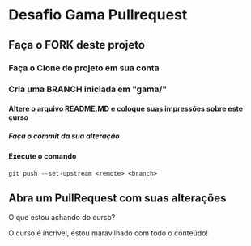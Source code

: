 # Desafio Gama Pullrequest

## Faça o FORK deste projeto

### Faça o Clone do projeto em sua conta

### Cria uma BRANCH iniciada em "gama/"

#### Altere o arquivo README.MD e coloque suas impressões sobre este curso

##### Faça o commit da sua alteração

#### Execute o comando

`git push --set-upstream <remote> <branch>`

## Abra um PullRequest com suas alterações

O que estou achando do curso?

O curso é incrivel, estou maravilhado com todo o conteúdo!
